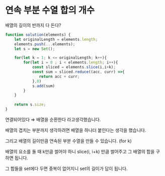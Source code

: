# 연속 부분 수열 합의 개수

배열의 길이의 반까지 다 돈다?

```jsx
function solution(elements) {
    let originalLength = elements.length;
    elements.push(...elements);
    let s = new Set();

    for(let k = 1; k <= originalLength; k++){
        for(let i = 0 ; i < elements.length; i++){
            const sliced = elements.slice(i,i+k);
            const sum = sliced.reduce((acc, curr) =>{
               return acc + curr;
            },0)
            s.add(sum)
        }
    }
    
    return s.size;
}
```

연결되어있다 ⇒ 배열을 순환한다 라고생각했습니다.

배열의 겹치는 부분까지 생각하려면 배열을 하나더 붙인다는 생각을 했습니다.

그리고 배열의 길이만큼 연속된 부분 수열을 만들 수 있습니다. (for k)

배열의 요소를 돌 때 k만큼 썰어야 하니 slice(i, i+k) 만큼 썰어주고 그 배열의 합을 구하면 됩니다.

그 합들을 set에다 두면 중복이 없어지니 set의 길이가 답이 됩니다.
